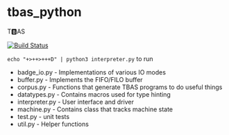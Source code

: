 # tbas_python
T🅱AS

[![Build Status](https://travis-ci.org/ehennenfent/tbas_python.svg?branch=master)](https://travis-ci.org/ehennenfent/tbas_python)

`echo "+>++>+++D" | python3 interpreter.py` to run

* badge_io.py - Implementations of various IO modes
* buffer.py - Implements the FIFO/FILO buffer
* corpus.py - Functions that generate TBAS programs to do useful things
* datatypes.py - Contains macros used for type hinting
* interpreter.py - User interface and driver
* machine.py - Contains class that tracks machine state
* test.py - unit tests
* util.py - Helper functions
